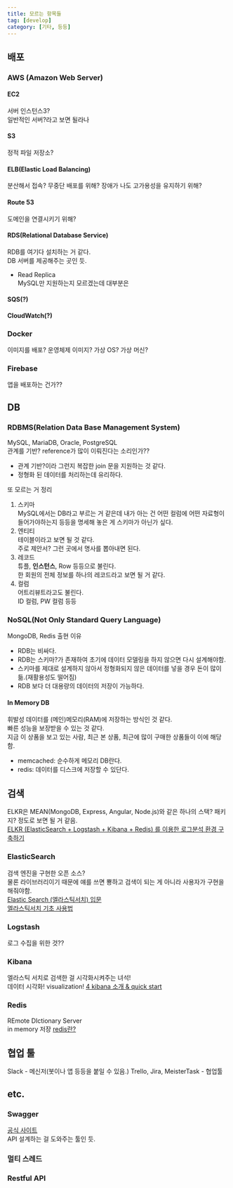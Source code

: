 ```yaml
---
title: 모르는 항목들
tag: [develop]
category: [기타, 등등]
---
```


## 배포

### AWS (Amazon Web Server)
#### EC2
서버 인스턴스3?  
일반적인 서버?라고 보면 될라나
#### S3
정적 파일 저장소?
#### ELB(Elastic Load Balancing)
분산해서 접속? 무중단 배포를 위해? 장애가 나도 고가용성을 유지하기 위해?
#### Route 53
도메인을 연결시키기 위해?
#### RDS(Relational Database Service)
RDB를 여기다 설치하는 거 같다.  
DB 서버를 제공해주는 곳인 듯.
* Read Replica  
MySQL만 지원하는지 모르겠는데 대부분은 
#### SQS(?)
#### CloudWatch(?)

### Docker
이미지를 배포? 운영체제 이미지? 가상 OS? 가상 머신?

### Firebase
앱을 배포하는 건가??

## DB
### RDBMS(Relation Data Base Management System)
MySQL, MariaDB, Oracle, PostgreSQL  
관계를 기반? reference가 많이 이뤄진다는 소리인가??
* 관계 기반?이라 그런지 복잡한 join 문을 지원하는 것 같다.    
* 정형화 된 데이터를 처리하는데 유리하다.  

또 모르는 거 정리  
1. 스키마  
MySQL에서는 DB라고 부르는 거 같은데 내가 아는 건 어떤 컬럼에 어떤 자료형이 들어가야하는지 등등을 명세해 놓은 게 스키마가 아닌가 싶다.  
2. 엔티티  
테이블이라고 보면 될 것 같다.  
주로 제안서? 그런 곳에서 명사를 뽑아내면 된다.  
3. 레코드  
튜플, **인스턴스**, Row 등등으로 불린다.  
한 회원의 전체 정보를 하나의 레코드라고 보면 될 거 같다.  
4. 컬럼  
어트리뷰트라고도 불린다.  
ID 컬럼, PW 컬럼 등등


### NoSQL(Not Only Standard Query Language)
MongoDB, Redis
출현 이유  
* RDB는 비싸다.  
* RDB는 스키마?가 존재하여 초기에 데이터 모델링을 하지 않으면 다시 설계해야함.  
* 스키마를 제대로 설계하지 않아서 정형화되지 않은 데이터를 넣을 경우 돈이 많이 듦.(재활용성도 떨어짐)  
* RDB 보다 더 대용량의 데이터의 저장이 가능하다.  

#### In Memory DB  
휘발성 데이터를 (메인)메모리(RAM)에 저장하는 방식인 것 같다.  
빠른 성능을 보장받을 수 있는 것 같다.  
지금 이 상품을 보고 있는 사람, 최근 본 상품, 최근에 많이 구매한 상품들이 이에 해당함.  
* memcached: 순수하게 메모리 DB란다.  
* redis: 데이터를 디스크에 저장할 수 있단다.  


 

## 검색
ELKR은 MEAN(MongoDB, Express, Angular, Node.js)와 같은 하나의 스택? 패키지? 정도로 보면 될 거 같음.  
[ELKR (ElasticSearch + Logstash + Kibana + Redis) 를 이용한 로그분석 환경 구축하기](https://medium.com/chequer/elkr-elasticsearch-logstash-kibana-redis-%EB%A5%BC-%EC%9D%B4%EC%9A%A9%ED%95%9C-%EB%A1%9C%EA%B7%B8%EB%B6%84%EC%84%9D-%ED%99%98%EA%B2%BD-%EA%B5%AC%EC%B6%95%ED%95%98%EA%B8%B0-f3dd9dfae622)  
### ElasticSearch
검색 엔진을 구현한 오픈 소스?  
물론 라이브러리이기 때문에 얘를 쓰면 뿅하고 검색이 되는 게 아니라 사용자가 구현을 해줘야함.  
[Elastic Search (엘라스틱서치) 입문](https://www.slideshare.net/seunghyuneom/elastic-search-52724188)  
[엘라스틱서치 기초 사용법](https://bakyeono.net/post/2016-06-03-start-elasticsearch.html)

### Logstash
로그 수집을 위한 것??
### Kibana
엘라스틱 서치로 검색한 걸 시각화시켜주는 녀석!  
데이터 시각화! visualization!
[4 kibana 소개 & quick start](http://gyrfalcon.tistory.com/entry/elastic-stack-4-kibana-%EC%86%8C%EA%B0%9C-quick-start)
### Redis
REmote DIctionary Server  
in memory 저장
[redis란?](http://genesis8.tistory.com/189)

## 협업 툴
Slack - 메신저(봇이나 앱 등등을 붙일 수 있음.) 
Trello, Jira, MeisterTask - 협업툴


## etc.
### Swagger
[공식 사이트](https://swagger.io/)  
API 설계하는 걸 도와주는 툴인 듯.  

### 멀티 스레드

### Restful API